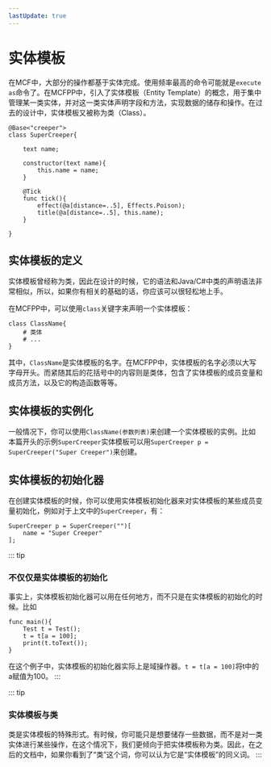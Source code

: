 ```yaml
---
lastUpdate: true
---
```


# 实体模板

在MCF中，大部分的操作都基于实体完成。使用频率最高的命令可能就是`execute as`命令了。在MCFPP中，引入了实体模板（Entity Template）的概念，用于集中管理某一类实体，并对这一类实体声明字段和方法，实现数据的储存和操作。在过去的设计中，实体模板又被称为类（Class）。

```mcfpp
@Base<"creeper">
class SuperCreeper{

    text name;

    constructor(text name){
        this.name = name;
    }

    @Tick
    func tick(){
        effect(@a[distance=..5], Effects.Poison);
        title(@a[distance=..5], this.name);
    }

}
```

## 实体模板的定义

实体模板曾经称为类，因此在设计的时候，它的语法和Java/C#中类的声明语法非常相似，所以，如果你有相关的基础的话，你应该可以很轻松地上手。

在MCFPP中，可以使用`class`关键字来声明一个实体模板：

```mcfpp
class ClassName{
    # 类体
    # ...
}
```

其中，`ClassName`是实体模板的名字。在MCFPP中，实体模板的名字必须以大写字母开头。而紧随其后的花括号中的内容则是类体，包含了实体模板的成员变量和成员方法，以及它的构造函数等等。

## 实体模板的实例化

一般情况下，你可以使用`ClassName(参数列表)`来创建一个实体模板的实例。比如本篇开头的示例`SuperCreeper`实体模板可以用`SuperCreeper p = SuperCreeper("Super Creeper")`来创建。

## 实体模板的初始化器

在创建实体模板的时候，你可以使用实体模板初始化器来对实体模板的某些成员变量初始化，例如对于上文中的`SuperCreeper`，有：

```mcfpp
SuperCreeper p = SuperCreeper("")[
    name = "Super Creeper"
];
```

::: tip

### 不仅仅是实体模板的初始化

事实上，实体模板初始化器可以用在任何地方，而不只是在实体模板的初始化的时候。比如

```mcfpp
func main(){
    Test t = Test();
    t = t[a = 100];
    print(t.toText());
}
```

在这个例子中，实体模板的初始化器实际上是域操作器。`t = t[a = 100]`将t中的a赋值为100。
:::

::: tip

### 实体模板与类

类是实体模板的特殊形式。有时候，你可能只是想要储存一些数据，而不是对一类实体进行某些操作，在这个情况下，我们更倾向于把实体模板称为类。因此，在之后的文档中，如果你看到了“类”这个词，你可以认为它是“实体模板”的同义词。
:::
